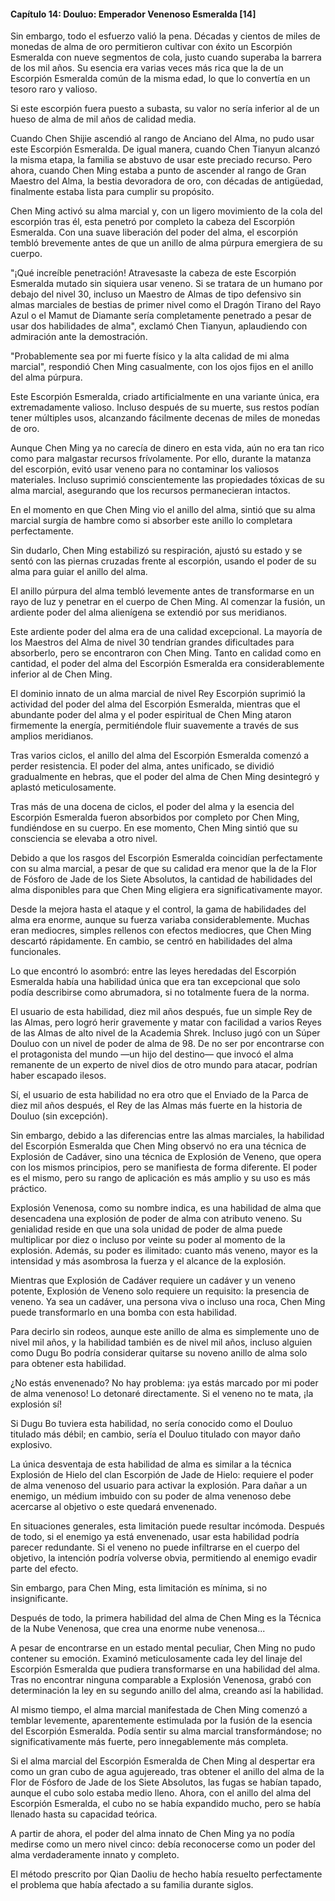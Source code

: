 
#### Capítulo 14: Douluo: Emperador Venenoso Esmeralda [14]


Sin embargo, todo el esfuerzo valió la pena. Décadas y cientos de miles de monedas de alma de oro permitieron cultivar con éxito un Escorpión Esmeralda con nueve segmentos de cola, justo cuando superaba la barrera de los mil años. Su esencia era varias veces más rica que la de un Escorpión Esmeralda común de la misma edad, lo que lo convertía en un tesoro raro y valioso.

Si este escorpión fuera puesto a subasta, su valor no sería inferior al de un hueso de alma de mil años de calidad media.

Cuando Chen Shijie ascendió al rango de Anciano del Alma, no pudo usar este Escorpión Esmeralda. De igual manera, cuando Chen Tianyun alcanzó la misma etapa, la familia se abstuvo de usar este preciado recurso. Pero ahora, cuando Chen Ming estaba a punto de ascender al rango de Gran Maestro del Alma, la bestia devoradora de oro, con décadas de antigüedad, finalmente estaba lista para cumplir su propósito.

Chen Ming activó su alma marcial y, con un ligero movimiento de la cola del escorpión tras él, esta penetró por completo la cabeza del Escorpión Esmeralda. Con una suave liberación del poder del alma, el escorpión tembló brevemente antes de que un anillo de alma púrpura emergiera de su cuerpo.

"¡Qué increíble penetración! Atravesaste la cabeza de este Escorpión Esmeralda mutado sin siquiera usar veneno. Si se tratara de un humano por debajo del nivel 30, incluso un Maestro de Almas de tipo defensivo sin almas marciales de bestias de primer nivel como el Dragón Tirano del Rayo Azul o el Mamut de Diamante sería completamente penetrado a pesar de usar dos habilidades de alma", exclamó Chen Tianyun, aplaudiendo con admiración ante la demostración.

"Probablemente sea por mi fuerte físico y la alta calidad de mi alma marcial", respondió Chen Ming casualmente, con los ojos fijos en el anillo del alma púrpura.

Este Escorpión Esmeralda, criado artificialmente en una variante única, era extremadamente valioso. Incluso después de su muerte, sus restos podían tener múltiples usos, alcanzando fácilmente decenas de miles de monedas de oro.

Aunque Chen Ming ya no carecía de dinero en esta vida, aún no era tan rico como para malgastar recursos frívolamente. Por ello, durante la matanza del escorpión, evitó usar veneno para no contaminar los valiosos materiales. Incluso suprimió conscientemente las propiedades tóxicas de su alma marcial, asegurando que los recursos permanecieran intactos.

En el momento en que Chen Ming vio el anillo del alma, sintió que su alma marcial surgía de hambre como si absorber este anillo lo completara perfectamente.

Sin dudarlo, Chen Ming estabilizó su respiración, ajustó su estado y se sentó con las piernas cruzadas frente al escorpión, usando el poder de su alma para guiar el anillo del alma.

El anillo púrpura del alma tembló levemente antes de transformarse en un rayo de luz y penetrar en el cuerpo de Chen Ming. Al comenzar la fusión, un ardiente poder del alma alienígena se extendió por sus meridianos.

Este ardiente poder del alma era de una calidad excepcional. La mayoría de los Maestros del Alma de nivel 30 tendrían grandes dificultades para absorberlo, pero se encontraron con Chen Ming. Tanto en calidad como en cantidad, el poder del alma del Escorpión Esmeralda era considerablemente inferior al de Chen Ming.

El dominio innato de un alma marcial de nivel Rey Escorpión suprimió la actividad del poder del alma del Escorpión Esmeralda, mientras que el abundante poder del alma y el poder espiritual de Chen Ming ataron firmemente la energía, permitiéndole fluir suavemente a través de sus amplios meridianos.

Tras varios ciclos, el anillo del alma del Escorpión Esmeralda comenzó a perder resistencia. El poder del alma, antes unificado, se dividió gradualmente en hebras, que el poder del alma de Chen Ming desintegró y aplastó meticulosamente.

Tras más de una docena de ciclos, el poder del alma y la esencia del Escorpión Esmeralda fueron absorbidos por completo por Chen Ming, fundiéndose en su cuerpo. En ese momento, Chen Ming sintió que su consciencia se elevaba a otro nivel.

Debido a que los rasgos del Escorpión Esmeralda coincidían perfectamente con su alma marcial, a pesar de que su calidad era menor que la de la Flor de Fósforo de Jade de los Siete Absolutos, la cantidad de habilidades del alma disponibles para que Chen Ming eligiera era significativamente mayor.

Desde la mejora hasta el ataque y el control, la gama de habilidades del alma era enorme, aunque su fuerza variaba considerablemente. Muchas eran mediocres, simples rellenos con efectos mediocres, que Chen Ming descartó rápidamente. En cambio, se centró en habilidades del alma funcionales.

Lo que encontró lo asombró: entre las leyes heredadas del Escorpión Esmeralda había una habilidad única que era tan excepcional que solo podía describirse como abrumadora, si no totalmente fuera de la norma.

El usuario de esta habilidad, diez mil años después, fue un simple Rey de las Almas, pero logró herir gravemente y matar con facilidad a varios Reyes de las Almas de alto nivel de la Academia Shrek. Incluso jugó con un Súper Douluo con un nivel de poder de alma de 98. De no ser por encontrarse con el protagonista del mundo —un hijo del destino— que invocó el alma remanente de un experto de nivel dios de otro mundo para atacar, podrían haber escapado ilesos.

Sí, el usuario de esta habilidad no era otro que el Enviado de la Parca de diez mil años después, el Rey de las Almas más fuerte en la historia de Douluo (sin excepción).

Sin embargo, debido a las diferencias entre las almas marciales, la habilidad del Escorpión Esmeralda que Chen Ming observó no era una técnica de Explosión de Cadáver, sino una técnica de Explosión de Veneno, que opera con los mismos principios, pero se manifiesta de forma diferente. El poder es el mismo, pero su rango de aplicación es más amplio y su uso es más práctico.

Explosión Venenosa, como su nombre indica, es una habilidad de alma que desencadena una explosión de poder de alma con atributo veneno. Su genialidad reside en que una sola unidad de poder de alma puede multiplicar por diez o incluso por veinte su poder al momento de la explosión. Además, su poder es ilimitado: cuanto más veneno, mayor es la intensidad y más asombrosa la fuerza y ​​el alcance de la explosión.

Mientras que Explosión de Cadáver requiere un cadáver y un veneno potente, Explosión de Veneno solo requiere un requisito: la presencia de veneno. Ya sea un cadáver, una persona viva o incluso una roca, Chen Ming puede transformarlo en una bomba con esta habilidad.

Para decirlo sin rodeos, aunque este anillo de alma es simplemente uno de nivel mil años, y la habilidad también es de nivel mil años, incluso alguien como Dugu Bo podría considerar quitarse su noveno anillo de alma solo para obtener esta habilidad.

¿No estás envenenado? No hay problema: ¡ya estás marcado por mi poder de alma venenoso! Lo detonaré directamente. Si el veneno no te mata, ¡la explosión sí!

Si Dugu Bo tuviera esta habilidad, no sería conocido como el Douluo titulado más débil; en cambio, sería el Douluo titulado con mayor daño explosivo.

La única desventaja de esta habilidad de alma es similar a la técnica Explosión de Hielo del clan Escorpión de Jade de Hielo: requiere el poder de alma venenoso del usuario para activar la explosión. Para dañar a un enemigo, un médium imbuido con su poder de alma venenoso debe acercarse al objetivo o este quedará envenenado.

En situaciones generales, esta limitación puede resultar incómoda. Después de todo, si el enemigo ya está envenenado, usar esta habilidad podría parecer redundante. Si el veneno no puede infiltrarse en el cuerpo del objetivo, la intención podría volverse obvia, permitiendo al enemigo evadir parte del efecto.

Sin embargo, para Chen Ming, esta limitación es mínima, si no insignificante.

Después de todo, la primera habilidad del alma de Chen Ming es la Técnica de la Nube Venenosa, que crea una enorme nube venenosa...

A pesar de encontrarse en un estado mental peculiar, Chen Ming no pudo contener su emoción. Examinó meticulosamente cada ley del linaje del Escorpión Esmeralda que pudiera transformarse en una habilidad del alma. Tras no encontrar ninguna comparable a Explosión Venenosa, grabó con determinación la ley en su segundo anillo del alma, creando así la habilidad.

Al mismo tiempo, el alma marcial manifestada de Chen Ming comenzó a temblar levemente, aparentemente estimulada por la fusión de la esencia del Escorpión Esmeralda. Podía sentir su alma marcial transformándose; no significativamente más fuerte, pero innegablemente más completa.

Si el alma marcial del Escorpión Esmeralda de Chen Ming al despertar era como un gran cubo de agua agujereado, tras obtener el anillo del alma de la Flor de Fósforo de Jade de los Siete Absolutos, las fugas se habían tapado, aunque el cubo solo estaba medio lleno. Ahora, con el anillo del alma del Escorpión Esmeralda, el cubo no se había expandido mucho, pero se había llenado hasta su capacidad teórica.

A partir de ahora, el poder del alma innato de Chen Ming ya no podía medirse como un mero nivel cinco: debía reconocerse como un poder del alma verdaderamente innato y completo.

El método prescrito por Qian Daoliu de hecho había resuelto perfectamente el problema que había afectado a su familia durante siglos.
